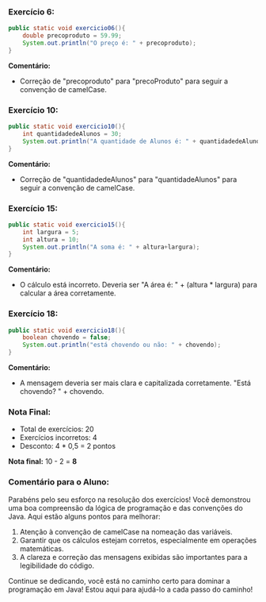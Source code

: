 ### Exercício 6:
```java
public static void exercicio06(){
    double precoproduto = 59.99;
    System.out.println("O preço é: " + precoproduto);
}
```
**Comentário:** 
- Correção de "precoproduto" para "precoProduto" para seguir a convenção de camelCase.

### Exercício 10:
```java
public static void exercicio10(){
    int quantidadedeAlunos = 30;
    System.out.println("A quantidade de Alunos é: " + quantidadedeAlunos);
}
```
**Comentário:** 
- Correção de "quantidadedeAlunos" para "quantidadeAlunos" para seguir a convenção de camelCase.

### Exercício 15:
```java
public static void exercicio15(){
    int largura = 5;
    int altura = 10;
    System.out.println("A soma é: " + altura+largura);
}
```
**Comentário:** 
- O cálculo está incorreto. Deveria ser "A área é: " + (altura * largura) para calcular a área corretamente.

### Exercício 18:
```java
public static void exercicio18(){
    boolean chovendo = false;
    System.out.println("está chovendo ou não: " + chovendo);
}
```
**Comentário:** 
- A mensagem deveria ser mais clara e capitalizada corretamente. "Está chovendo? " + chovendo.

### Nota Final:
- Total de exercícios: 20
- Exercícios incorretos: 4
- Desconto: 4 * 0,5 = 2 pontos

**Nota final:** 10 - 2 = **8**

### Comentário para o Aluno:
Parabéns pelo seu esforço na resolução dos exercícios! Você demonstrou uma boa compreensão da lógica de programação e das convenções do Java. Aqui estão alguns pontos para melhorar:

1. Atenção à convenção de camelCase na nomeação das variáveis.
2. Garantir que os cálculos estejam corretos, especialmente em operações matemáticas.
3. A clareza e correção das mensagens exibidas são importantes para a legibilidade do código.

Continue se dedicando, você está no caminho certo para dominar a programação em Java! Estou aqui para ajudá-lo a cada passo do caminho!
